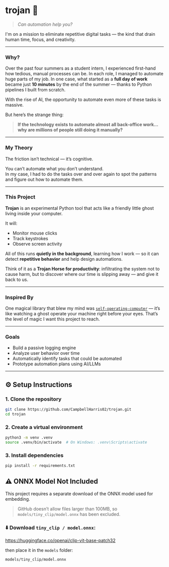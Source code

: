 # trojan 🐴 

> *Can automation help you?*

I'm on a mission to eliminate repetitive digital tasks — the kind that drain human time, focus, and creativity.

---

### Why?

Over the past four summers as a student intern, I experienced first-hand how tedious, manual processes can be. In each role, I managed to automate huge parts of my job. In one case, what started as a **full day of work** became just **10 minutes** by the end of the summer — thanks to Python pipelines I built from scratch.

With the rise of AI, the opportunity to automate even more of these tasks is massive.

But here’s the strange thing:

> **If the technology exists to automate almost all back-office work...  
> why are millions of people still doing it manually?**

---

### My Theory

The friction isn’t technical — it’s cognitive.

You can’t automate what you don’t understand.  
In my case, I had to do the tasks over and over again to spot the patterns and figure out how to automate them.

---

### This Project

**Trojan** is an experimental Python tool that acts like a friendly little ghost living inside your computer.

It will:

- Monitor mouse clicks  
- Track keystrokes  
- Observe screen activity  

All of this runs **quietly in the background**, learning how I work — so it can detect **repetitive behavior** and help design automations.

Think of it as a **Trojan Horse for productivity**: infiltrating the system not to cause harm, but to discover where our time is slipping away — and give it back to us.

---

### Inspired By

One magical library that blew my mind was [`self-operating-computer`](https://github.com/OthersideAI/self-operating-computer) — it’s like watching a ghost operate your machine right before your eyes. That’s the level of magic I want this project to reach.

---

### Goals

- Build a passive logging engine
- Analyze user behavior over time
- Automatically identify tasks that could be automated
- Prototype automation plans using AI/LLMs

---

## ⚙️ Setup Instructions

### 1. Clone the repository

```bash
git clone https://github.com/CampbellHarris02/trojan.git
cd trojan
```

### 2. Create a virtual environment
```bash
python3 -m venv .venv
source .venv/bin/activate  # On Windows: .venv\Scripts\activate
```

### 3. Install dependencies
```bash
pip install -r requirements.txt
```

## ⚠️ ONNX Model Not Included

This project requires a separate download of the ONNX model used for embedding.

> GitHub doesn’t allow files larger than 100MB, so `models/tiny_clip/model.onnx` has been excluded.

### ⬇️ Download `tiny_clip / model.onnx`:

<url>https://huggingface.co/openai/clip-vit-base-patch32</url>

then place it in the `models` folder:

```bash
models/tiny_clip/model.onnx
```
